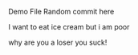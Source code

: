 Demo File
Random commit here 

I want to eat ice cream but i am poor

why are you a loser you suck!

